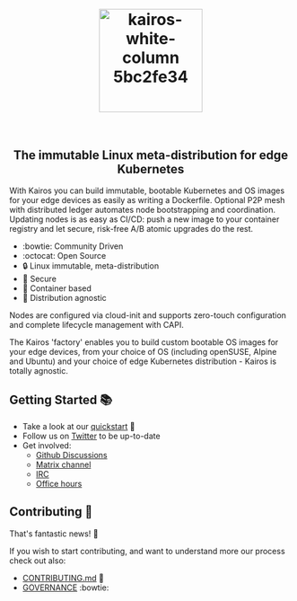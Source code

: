 <h1 align="center">
  <br>
     <img width="184" alt="kairos-white-column 5bc2fe34" src="https://user-images.githubusercontent.com/2420543/193010398-72d4ba6e-7efe-4c2e-b7ba-d3a826a55b7d.png">
    <br>
<br>

</h1>
<h2 align="center"><center>The immutable Linux meta-distribution
for edge Kubernetes</center></h2>

With Kairos you can build immutable, bootable Kubernetes and OS images for your edge devices as easily as writing a Dockerfile. Optional P2P mesh with distributed ledger automates node bootstrapping and coordination. Updating nodes is as easy as CI/CD: push a new image to your container registry and let secure, risk-free A/B atomic upgrades do the rest.

- :bowtie: Community Driven
- :octocat: Open Source
- :lock: Linux immutable, meta-distribution
- :key: Secure
- :whale: Container based
- :penguin: Distribution agnostic

Nodes are configured via cloud-init and supports zero-touch configuration and complete lifecycle management with CAPI.

The Kairos 'factory' enables you to build custom bootable OS images for your edge devices, from your choice of OS (including openSUSE, Alpine and Ubuntu) and your choice of edge Kubernetes distribution - Kairos is totally agnostic.


## Getting Started 📚

- Take a look at our [quickstart](https://kairos.io/quickstart) 📖
- Follow us on [Twitter](https://twitter.com/Kairos_OSS) to be up-to-date
- Get involved:
  - [Github Discussions](https://github.com/kairos-io/kairos/discussions) 
  - [Matrix channel](https://matrix.to/#/#kairos-io:matrix.org)
  - [IRC](https://web.libera.chat/#kairos)
  - [Office hours](https://calendar.google.com/calendar/embed?src=c_6d65f26502a5a67c9570bb4c16b622e38d609430bce6ce7fc1d8064f2df09c11%40group.calendar.google.com&ctz=Europe%2FRome)

## Contributing 🙌

That's fantastic news! 🥳

If you wish to start contributing, and want to understand more our process check out also:
- [CONTRIBUTING.md](https://github.com/kairos-io/kairos/blob/master/CONTRIBUTING.md) 🙌
- [GOVERNANCE](https://github.com/kairos-io/kairos/blob/master/GOVERNANCE.md) :bowtie:




